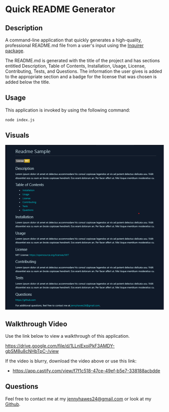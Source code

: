 # Quick README Generator

## Description

A command-line application that quickly generates a high-quality, professional README.md file from a user's input using the [Inquirer package](https://www.npmjs.com/package/inquirer/v/8.2.4).

The README.md is generated with the title of the project and has sections entitled Description, Table of Contents, Installation, Usage, License, Contributing, Tests, and Questions. The information the user gives is added to the appropriate section and a badge for the license that was chosen is added below the title.

## Usage

This application is invoked by using the following command:
``` 
node index.js
```

## Visuals

![screenshot of sample readme.md](./images/readme-sample.png)

## Walkthrough Video
Use the link below to view a walkthrough of this application.

https://drive.google.com/file/d/1LLnlExoiPkF3AMDY-gbSM8u8cNHbTpC-/view

If the video is blurry, download the video above or use this link: 
-   https://app.castify.com/view/f7f1c518-47ce-49ef-b5e7-338188acbdde

## Questions

Feel free to contact me at my jennyhawes24@gmail.com or look at my [Github](https://github.com/JenniferKiesler).
